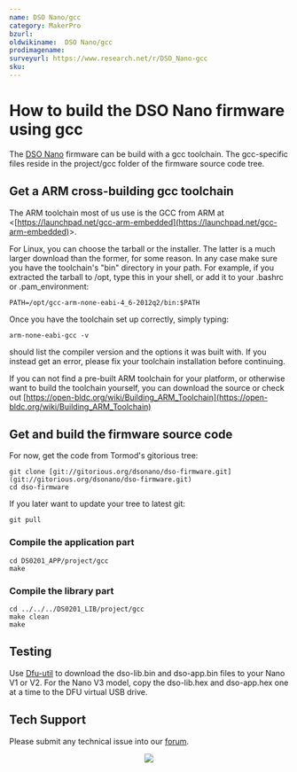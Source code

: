 ```yaml
---
name: DSO Nano/gcc
category: MakerPro
bzurl:
oldwikiname:  DSO Nano/gcc
prodimagename:
surveyurl: https://www.research.net/r/DSO_Nano-gcc
sku:
---
```

#   How to build the DSO Nano firmware using gcc

The [DSO Nano](/DSO_Nano "DSO Nano") firmware can be build with a gcc toolchain. The gcc-specific files reside in the project/gcc folder of the firmware source code tree.

##   Get a ARM cross-building gcc toolchain

The ARM toolchain most of us use is the GCC from ARM at &lt;[https://launchpad.net/gcc-arm-embedded](https://launchpad.net/gcc-arm-embedded)&gt;.

For Linux, you can choose the tarball or the installer. The latter is a much larger download than the former, for some reason. In any case make sure you have the toolchain's "bin" directory in your path. For example, if you extracted the tarball to /opt, type this in your shell, or add it to your .bashrc or .pam_environment:
```
PATH=/opt/gcc-arm-none-eabi-4_6-2012q2/bin:$PATH
```

Once you have the toolchain set up correctly, simply typing:
```
arm-none-eabi-gcc -v
```

should list the compiler version and the options it was built with. If you instead get an error, please fix your toolchain installation before continuing.

If you can not find a pre-built ARM toolchain for your platform, or otherwise want to build the toolchain yourself, you can download the source or check out [https://open-bldc.org/wiki/Building_ARM_Toolchain](https://open-bldc.org/wiki/Building_ARM_Toolchain)

##   Get and build the firmware source code

For now, get the code from Tormod's gitorious tree:
```
git clone [git://gitorious.org/dsonano/dso-firmware.git](git://gitorious.org/dsonano/dso-firmware.git)
cd dso-firmware
```

If you later want to update your tree to latest git:
```
git pull
```

###   Compile the application part
```
cd DS0201_APP/project/gcc
make
```

###   Compile the library part 
```
cd ../../../DS0201_LIB/project/gcc
make clean
make
```

##   Testing

Use [Dfu-util](/Dfu-util "Dfu-util") to download the dso-lib.bin and dso-app.bin files to your Nano V1 or V2. For the Nano V3 model, copy the dso-lib.hex and dso-app.hex one at a time to the DFU virtual USB drive.

## Tech Support
Please submit any technical issue into our [forum](http://forum.seeedstudio.com/). <br /><p style="text-align:center"><a href="https://www.seeedstudio.com/act-4.html?utm_source=wiki&utm_medium=wikibanner&utm_campaign=newproducts" target="_blank"><img src="https://files.seeedstudio.com/wiki/Wiki_Banner/new_product.jpg" /></a></p>